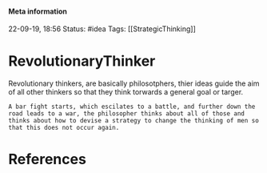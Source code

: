 #### Meta information
22-09-19, 18:56
Status: #idea
Tags: [[StrategicThinking]]





# RevolutionaryThinker
Revolutionary thinkers, are basically philosotphers, thier ideas guide the aim of all other thinkers so that they think torwards a general goal or targer.

```ad-example
A bar fight starts, which escilates to a battle, and further down the road leads to a war, the philosopher thinks about all of those and thinks about how to devise a strategy to change the thinking of men so that this does not occur again.
```






# References
